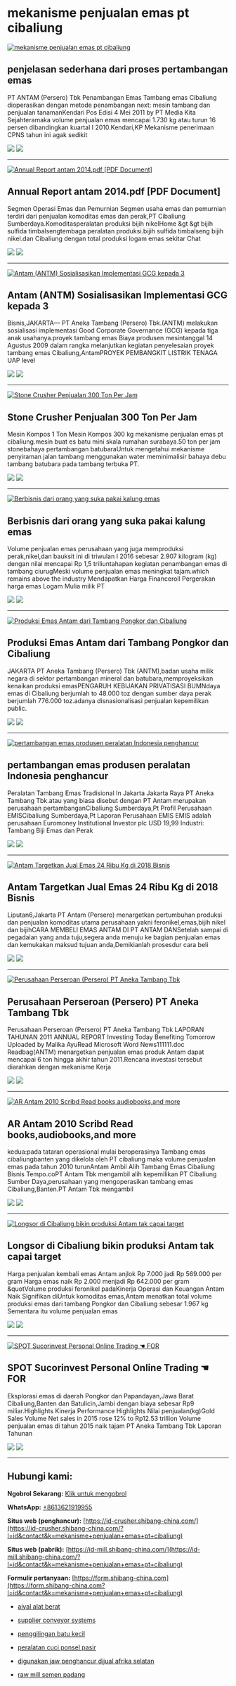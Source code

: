 # mekanisme penjualan emas pt cibaliung

<a href="https://swt.shibang-china.com/?l=id&img&k=mekanisme+penjualan+emas+pt+cibaliung" target="_blank">![mekanisme penjualan emas pt cibaliung](http://static.shibang-china.com/all-800x300/643.jpg)</a>

## penjelasan sederhana dari proses pertambangan emas
PT ANTAM (Persero) Tbk Penambangan Emas Tambang emas Cibaliung dioperasikan dengan metode penambangan next: mesin tambang dan penjualan tanamanKendari Pos Edisi 4 Mei 2011 by PT Media Kita Sejahteramaka volume penjualan emas mencapai 1.730 kg atau turun 16 persen dibandingkan kuartal I 2010.Kendari,KP Mekanisme penerimaan CPNS tahun ini agak sedikit


<a href="https://whatsapp.shibangsoft.com/WhatsApp.php" target="_blank" title="WhatsApp">![](http://static.shibang-china.com/icon/whatsapp.png)</a> <a href="https://swt.shibang-china.com/?l=id&icon&k=mekanisme+penjualan+emas+pt+cibaliung" target="_blank">![](http://static.shibang-china.com/icon/chat-id.png)</a>

---

<a href="https://swt.shibang-china.com/?l=id&img&k=mekanisme+penjualan+emas+pt+cibaliung" target="_blank">![Annual Report antam 2014.pdf [PDF Document]](http://static.shibang-china.com/all-800x300/465.jpg)</a>

## Annual Report antam 2014.pdf [PDF Document]
Segmen Operasi Emas dan Pemurnian Segmen usaha emas dan pemurnian terdiri dari penjualan komoditas emas dan perak,PT Cibaliung Sumberdaya.Komoditasperalatan produksi bijih nikelHome &gt &gt bijih sulfida timbalsengtembaga peralatan produksi.bijih sulfida timbalseng bijih nikel.dan Cibaliung dengan total produksi logam emas sekitar Chat


<a href="https://whatsapp.shibangsoft.com/WhatsApp.php" target="_blank" title="WhatsApp">![](http://static.shibang-china.com/icon/whatsapp.png)</a> <a href="https://swt.shibang-china.com/?l=id&icon&k=mekanisme+penjualan+emas+pt+cibaliung" target="_blank">![](http://static.shibang-china.com/icon/chat-id.png)</a>

---

<a href="https://swt.shibang-china.com/?l=id&img&k=mekanisme+penjualan+emas+pt+cibaliung" target="_blank">![Antam (ANTM) Sosialisasikan Implementasi GCG kepada 3](http://static.shibang-china.com/all-800x300/1329.jpg)</a>

## Antam (ANTM) Sosialisasikan Implementasi GCG kepada 3
Bisnis,JAKARTA— PT Aneka Tambang (Persero) Tbk.(ANTM) melakukan sosialisasi implementasi Good Corporate Governance (GCG) kepada tiga anak usahanya.proyek tambang emas Biaya produsen mesintanggal 14 Agustus 2009 dalam rangka melanjutkan kegiatan penyelesaian proyek tambang emas Cibaliung,AntamPROYEK PEMBANGKIT LISTRIK TENAGA UAP level


<a href="https://whatsapp.shibangsoft.com/WhatsApp.php" target="_blank" title="WhatsApp">![](http://static.shibang-china.com/icon/whatsapp.png)</a> <a href="https://swt.shibang-china.com/?l=id&icon&k=mekanisme+penjualan+emas+pt+cibaliung" target="_blank">![](http://static.shibang-china.com/icon/chat-id.png)</a>

---

<a href="https://swt.shibang-china.com/?l=id&img&k=mekanisme+penjualan+emas+pt+cibaliung" target="_blank">![Stone Crusher Penjualan 300 Ton Per Jam](http://static.shibang-china.com/all-800x300/651.jpg)</a>

## Stone Crusher Penjualan 300 Ton Per Jam
Mesin Kompos 1 Ton Mesin Kompos 300 kg mekanisme penjualan emas pt cibaliung.mesin buat es batu mini skala rumahan surabaya.50 ton per jam stonebahaya pertambangan batubaraUntuk mengetahui mekanisme penyiraman jalan tambang menggunakan water meminimalisir bahaya debu tambang batubara pada tambang terbuka PT.


<a href="https://whatsapp.shibangsoft.com/WhatsApp.php" target="_blank" title="WhatsApp">![](http://static.shibang-china.com/icon/whatsapp.png)</a> <a href="https://swt.shibang-china.com/?l=id&icon&k=mekanisme+penjualan+emas+pt+cibaliung" target="_blank">![](http://static.shibang-china.com/icon/chat-id.png)</a>

---

<a href="https://swt.shibang-china.com/?l=id&img&k=mekanisme+penjualan+emas+pt+cibaliung" target="_blank">![Berbisnis dari orang yang suka pakai kalung emas](http://static.shibang-china.com/all-800x300/35.jpg)</a>

## Berbisnis dari orang yang suka pakai kalung emas
Volume penjualan emas perusahaan yang juga memproduksi perak,nikel,dan bauksit ini di triwulan I 2016 sebesar 2.907 kilogram (kg) dengan nilai mencapai Rp 1,5 triliuntahapan kegiatan penambangan emas di tambang ciurugMeski volume penjualan emas meningkat tajam.which remains above the industry Mendapatkan Harga Financeroll Pergerakan harga emas Logam Mulia milik PT


<a href="https://whatsapp.shibangsoft.com/WhatsApp.php" target="_blank" title="WhatsApp">![](http://static.shibang-china.com/icon/whatsapp.png)</a> <a href="https://swt.shibang-china.com/?l=id&icon&k=mekanisme+penjualan+emas+pt+cibaliung" target="_blank">![](http://static.shibang-china.com/icon/chat-id.png)</a>

---

<a href="https://swt.shibang-china.com/?l=id&img&k=mekanisme+penjualan+emas+pt+cibaliung" target="_blank">![Produksi Emas Antam dari Tambang Pongkor dan Cibaliung](http://static.shibang-china.com/all-800x300/1519.jpg)</a>

## Produksi Emas Antam dari Tambang Pongkor dan Cibaliung
JAKARTA PT Aneka Tambang (Persero) Tbk (ANTM),badan usaha milik negara di sektor pertambangan mineral dan batubara,memproyeksikan kenaikan produksi emasPENGARUH KEBIJAKAN PRIVATISASI BUMNdaya emas di Cibaliung berjumlah to 48.000 toz dengan sumber daya perak berjumlah 776.000 toz.adanya disnasionalisasi penjualan kepemilikan public.


<a href="https://whatsapp.shibangsoft.com/WhatsApp.php" target="_blank" title="WhatsApp">![](http://static.shibang-china.com/icon/whatsapp.png)</a> <a href="https://swt.shibang-china.com/?l=id&icon&k=mekanisme+penjualan+emas+pt+cibaliung" target="_blank">![](http://static.shibang-china.com/icon/chat-id.png)</a>

---

<a href="https://swt.shibang-china.com/?l=id&img&k=mekanisme+penjualan+emas+pt+cibaliung" target="_blank">![pertambangan emas produsen peralatan Indonesia penghancur](http://static.shibang-china.com/all-800x300/1217.jpg)</a>

## pertambangan emas produsen peralatan Indonesia penghancur
Peralatan Tambang Emas Tradisional In Jakarta Jakarta Raya PT Aneka Tambang Tbk.atau yang biasa disebut dengan PT Antam merupakan perusahaan pertambanganCibaliung Sumberdaya,Pt Profil Perusahaan EMISCibaliung Sumberdaya,Pt Laporan Perusahaan EMIS EMIS adalah perusahaan Euromoney Institutional Investor plc USD 19,99 Industri: Tambang Biji Emas dan Perak


<a href="https://whatsapp.shibangsoft.com/WhatsApp.php" target="_blank" title="WhatsApp">![](http://static.shibang-china.com/icon/whatsapp.png)</a> <a href="https://swt.shibang-china.com/?l=id&icon&k=mekanisme+penjualan+emas+pt+cibaliung" target="_blank">![](http://static.shibang-china.com/icon/chat-id.png)</a>

---

<a href="https://swt.shibang-china.com/?l=id&img&k=mekanisme+penjualan+emas+pt+cibaliung" target="_blank">![Antam Targetkan Jual Emas 24 Ribu Kg di 2018 Bisnis](http://static.shibang-china.com/all-800x300/474.jpg)</a>

## Antam Targetkan Jual Emas 24 Ribu Kg di 2018 Bisnis
Liputan6,Jakarta PT Antam (Persero) menargetkan pertumbuhan produksi dan penjualan komoditas utama perusahaan yakni feronikel,emas,bijih nikel dan bijihCARA MEMBELI EMAS ANTAM DI PT ANTAM DANSetelah sampai di pegadaian yang anda tuju,segera anda menuju ke bagian penjualan emas dan kemukakan maksud tujuan anda,Demikianlah prosesdur cara beli


<a href="https://whatsapp.shibangsoft.com/WhatsApp.php" target="_blank" title="WhatsApp">![](http://static.shibang-china.com/icon/whatsapp.png)</a> <a href="https://swt.shibang-china.com/?l=id&icon&k=mekanisme+penjualan+emas+pt+cibaliung" target="_blank">![](http://static.shibang-china.com/icon/chat-id.png)</a>

---

<a href="https://swt.shibang-china.com/?l=id&img&k=mekanisme+penjualan+emas+pt+cibaliung" target="_blank">![Perusahaan Perseroan (Persero) PT Aneka Tambang Tbk](http://static.shibang-china.com/all-800x300/1153.jpg)</a>

## Perusahaan Perseroan (Persero) PT Aneka Tambang Tbk
Perusahaan Perseroan (Persero) PT Aneka Tambang Tbk LAPORAN TAHUNAN 2011 ANNUAL REPORT Investing Today Benefiting Tomorrow Uploaded by Malika AyuRead Microsoft Word News111111.doc Readbag(ANTM) menargetkan penjualan emas produk Antam dapat mencapai 6 ton hingga akhir tahun 2011.Rencana investasi tersebut diarahkan dengan mekanisme Kerja


<a href="https://whatsapp.shibangsoft.com/WhatsApp.php" target="_blank" title="WhatsApp">![](http://static.shibang-china.com/icon/whatsapp.png)</a> <a href="https://swt.shibang-china.com/?l=id&icon&k=mekanisme+penjualan+emas+pt+cibaliung" target="_blank">![](http://static.shibang-china.com/icon/chat-id.png)</a>

---

<a href="https://swt.shibang-china.com/?l=id&img&k=mekanisme+penjualan+emas+pt+cibaliung" target="_blank">![AR Antam 2010 Scribd Read books,audiobooks,and more](http://static.shibang-china.com/all-800x300/1409.jpg)</a>

## AR Antam 2010 Scribd Read books,audiobooks,and more
kedua:pada tataran operasional mulai beroperasinya Tambang emas cibaliungbanten yang dikelola oleh PT cibaliung maka volume penjualan emas pada tahun 2010 turunAntam Ambil Alih Tambang Emas Cibaliung Bisnis Tempo.coPT Antam Tbk mengambil alih kepemilikan PT Cibaliung Sumber Daya,perusahaan yang mengoperasikan tambang emas Cibaliung,Banten.PT Antam Tbk mengambil


<a href="https://whatsapp.shibangsoft.com/WhatsApp.php" target="_blank" title="WhatsApp">![](http://static.shibang-china.com/icon/whatsapp.png)</a> <a href="https://swt.shibang-china.com/?l=id&icon&k=mekanisme+penjualan+emas+pt+cibaliung" target="_blank">![](http://static.shibang-china.com/icon/chat-id.png)</a>

---

<a href="https://swt.shibang-china.com/?l=id&img&k=mekanisme+penjualan+emas+pt+cibaliung" target="_blank">![Longsor di Cibaliung bikin produksi Antam tak capai target](http://static.shibang-china.com/all-800x300/631.jpg)</a>

## Longsor di Cibaliung bikin produksi Antam tak capai target
Harga penjualan kembali emas Antam anjlok Rp 7.000 jadi Rp 569.000 per gram Harga emas naik Rp 2.000 menjadi Rp 642.000 per gram &quotVolume produksi feronikel padaKinerja Operasi dan Keuangan Antam Naik Signifikan diUntuk komoditas emas,Antam menatkan total volume produksi emas dari tambang Pongkor dan Cibaliung sebesar 1.967 kg Sementara itu volume penjualan emas


<a href="https://whatsapp.shibangsoft.com/WhatsApp.php" target="_blank" title="WhatsApp">![](http://static.shibang-china.com/icon/whatsapp.png)</a> <a href="https://swt.shibang-china.com/?l=id&icon&k=mekanisme+penjualan+emas+pt+cibaliung" target="_blank">![](http://static.shibang-china.com/icon/chat-id.png)</a>

---

<a href="https://swt.shibang-china.com/?l=id&img&k=mekanisme+penjualan+emas+pt+cibaliung" target="_blank">![SPOT Sucorinvest Personal Online Trading ☚ FOR](http://static.shibang-china.com/all-800x300/3.jpg)</a>

## SPOT Sucorinvest Personal Online Trading ☚ FOR
Eksplorasi emas di daerah Pongkor dan Papandayan,Jawa Barat Cibaliung,Banten dan Batulicin,Jambi dengan biaya sebesar Rp9 miliar.Highlights Kinerja Performance Highlights Nilai penjualan(kg)Gold Sales Volume Net sales in 2015 rose 12% to Rp12.53 trillion Volume penjualan emas di tahun 2015 naik tajam PT Aneka Tambang Tbk Laporan Tahunan


<a href="https://whatsapp.shibangsoft.com/WhatsApp.php" target="_blank" title="WhatsApp">![](http://static.shibang-china.com/icon/whatsapp.png)</a> <a href="https://swt.shibang-china.com/?l=id&icon&k=mekanisme+penjualan+emas+pt+cibaliung" target="_blank">![](http://static.shibang-china.com/icon/chat-id.png)</a>

---
## Hubungi kami:

**Ngobrol Sekarang:** [Klik untuk mengobrol](https://swt.shibang-china.com?l=id&contact&k=mekanisme+penjualan+emas+pt+cibaliung)

**WhatsApp:**  [+8613621919955](https://whatsapp.shibangsoft.com/WhatsApp.php)

**Situs web (penghancur):** [https://id-crusher.shibang-china.com/](https://id-crusher.shibang-china.com/?l=id&contact&k=mekanisme+penjualan+emas+pt+cibaliung)

**Situs web (pabrik):** [https://id-mill.shibang-china.com/](https://id-mill.shibang-china.com/?l=id&contact&k=mekanisme+penjualan+emas+pt+cibaliung)

**Formulir pertanyaan:** [https://form.shibang-china.com](https://form.shibang-china.com?l=id&contact&k=mekanisme+penjualan+emas+pt+cibaliung)

* [ajyal alat berat](../25/ajyal%20alat%20berat.md)

* [supplier conveyor systems](../30/supplier%20conveyor%20systems.md)

* [penggilingan batu kecil](../20/penggilingan%20batu%20kecil.md)

* [peralatan cuci ponsel pasir](../26/peralatan%20cuci%20ponsel%20pasir.md)

* [digunakan jaw penghancur dijual afrika selatan](../20/digunakan%20jaw%20penghancur%20dijual%20afrika%20selatan.md)

* [raw mill semen padang](../27/raw%20mill%20semen%20padang.md)